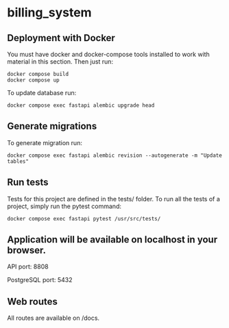 # billing_system

## Deployment with Docker
You must have docker and docker-compose tools installed to work with material in this section. Then just run:
```
docker compose build
docker compose up
```

To update database run:
```
docker compose exec fastapi alembic upgrade head
```

## Generate migrations

To generate migration run:
```
docker compose exec fastapi alembic revision --autogenerate -m "Update tables"
```

## Run tests

Tests for this project are defined in the tests/ folder.
To run all the tests of a project, simply run the pytest command:
```
docker compose exec fastapi pytest /usr/src/tests/
```

## Application will be available on localhost in your browser.

API port: 8808

PostgreSQL port: 5432

## Web routes
All routes are available on /docs.
